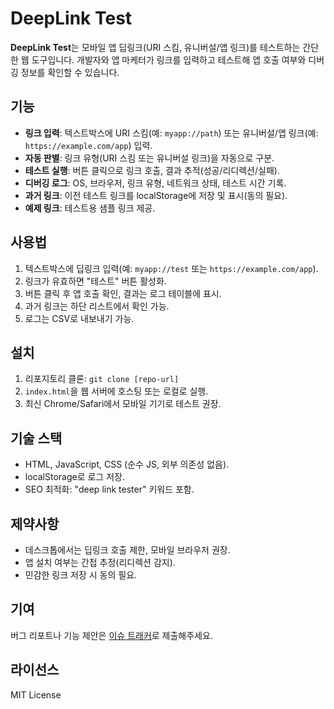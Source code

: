 # DeepLink Test

**DeepLink Test**는 모바일 앱 딥링크(URI 스킴, 유니버설/앱 링크)를 테스트하는 간단한 웹 도구입니다. 개발자와 앱 마케터가 링크를 입력하고 테스트해 앱 호출 여부와 디버깅 정보를 확인할 수 있습니다.

## 기능
- **링크 입력**: 텍스트박스에 URI 스킴(예: `myapp://path`) 또는 유니버설/앱 링크(예: `https://example.com/app`) 입력.
- **자동 판별**: 링크 유형(URI 스킴 또는 유니버설 링크)을 자동으로 구분.
- **테스트 실행**: 버튼 클릭으로 링크 호출, 결과 추적(성공/리디렉션/실패).
- **디버깅 로그**: OS, 브라우저, 링크 유형, 네트워크 상태, 테스트 시간 기록.
- **과거 링크**: 이전 테스트 링크를 localStorage에 저장 및 표시(동의 필요).
- **예제 링크**: 테스트용 샘플 링크 제공.

## 사용법
1. 텍스트박스에 딥링크 입력(예: `myapp://test` 또는 `https://example.com/app`).
2. 링크가 유효하면 "테스트" 버튼 활성화.
3. 버튼 클릭 후 앱 호출 확인, 결과는 로그 테이블에 표시.
4. 과거 링크는 하단 리스트에서 확인 가능.
5. 로그는 CSV로 내보내기 가능.

## 설치
1. 리포지토리 클론: `git clone [repo-url]`
2. `index.html`을 웹 서버에 호스팅 또는 로컬로 실행.
3. 최신 Chrome/Safari에서 모바일 기기로 테스트 권장.

## 기술 스택
- HTML, JavaScript, CSS (순수 JS, 외부 의존성 없음).
- localStorage로 로그 저장.
- SEO 최적화: "deep link tester" 키워드 포함.

## 제약사항
- 데스크톱에서는 딥링크 호출 제한, 모바일 브라우저 권장.
- 앱 설치 여부는 간접 추정(리디렉션 감지).
- 민감한 링크 저장 시 동의 필요.

## 기여
버그 리포트나 기능 제안은 [이슈 트래커](링크)로 제출해주세요.

## 라이선스
MIT License
